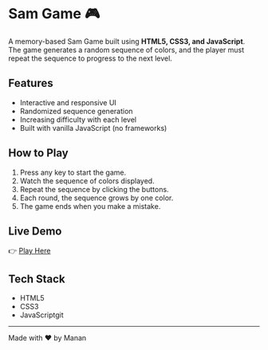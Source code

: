 # Sam Game 🎮

A memory-based Sam Game built using **HTML5, CSS3, and JavaScript**.  
The game generates a random sequence of colors, and the player must repeat the sequence to progress to the next level.

## Features
- Interactive and responsive UI  
- Randomized sequence generation  
- Increasing difficulty with each level  
- Built with vanilla JavaScript (no frameworks)  

## How to Play
1. Press any key to start the game.  
2. Watch the sequence of colors displayed.  
3. Repeat the sequence by clicking the buttons.  
4. Each round, the sequence grows by one color.  
5. The game ends when you make a mistake.  

## Live Demo
👉 [Play Here](https://manan1127.github.io/Sam-Game/)  

## Tech Stack
- HTML5  
- CSS3  
- JavaScriptgit 

---
Made with ❤️ by Manan
